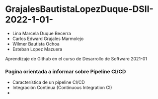# GrajalesBautistaLopezDuque-DSII-2022-1-01-

- Lina Marcela Duque Becerra
- Carlos Edward Grajales Marmolejo 
- Wilmer Bautista Ochoa 
- Esteban Lopez Mazuera 


Aprendizaje de Github en el curso de Desarrollo de Software 2021-01

### Pagina orientada a informar sobre Pipeline CI/CD

- Característica de un pipeline CI/CD
- Integración Continua (Continuous Integration CI)
- 
